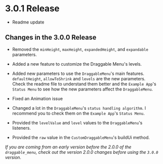 # 3.0.1 Release

- Readme update

## Changes in the 3.0.0 Release

- Removed the `minHeight`, `maxHeight`, `expandedHeight`, and `expandable` parameters.

- Added a new feature to customize the Draggable Menu's levels.

- Added new parameters to use the `DraggableMenu`'s main features. `defaultHeight`, `allowToShrink` and `levels` are the new parameters. Check the readme file to understand them better and the `Example App`'s `Status Menu` to see how the new parameters affect the `DraggableMenu`.

- Fixed an Animation issue

- Changed a lot in the `DraggableMenu`'s `status handling algorithm`. I recommend you to check them on the `Example App`'s `Status Menu`.

- Provided the `levelValue` and `level` values to the `DraggableMenu`'s listeners.

- Provided the `raw` value in the `CustomDraggableMenu`'s buildUi method.

*If you are coming from an early version before the 2.0.0 of the `draggable_menu`, check out the version 2.0.0 changes before using the `3.0.0` version.*